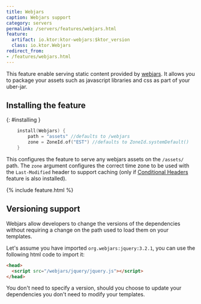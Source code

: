 ```yaml
---
title: Webjars
caption: Webjars support
category: servers
permalink: /servers/features/webjars.html
feature:
  artifact: io.ktor:ktor-webjars:$ktor_version
  class: io.ktor.Webjars
redirect_from:
- /features/webjars.html
---
```


This feature enable serving static content provided by [webjars](https://www.webjars.org/). It allows you to package your assets such
as javascript libraries and css as part of your uber-jar.

## Installing the feature

{: #installing }

```kotlin
    install(Webjars) {
        path = "assets" //defaults to /webjars
        zone = ZoneId.of("EST") //defaults to ZoneId.systemDefault()
    }
```

This configures the feature to serve any webjars assets on the `/assets/` path. The `zone` argument configures the correct time zone to
be used with the `Last-Modified` header to support caching (only if [Conditional Headers](/servers/features/conditional-headers.html) feature is also installed).

{% include feature.html %}

## Versioning support

Webjars allow developers to change the versions of the dependencies without requiring a change on the path used to load them on your templates.

Let's assume you have imported `org.webjars:jquery:3.2.1`, you can use the following html code to import it:

```html
<head>
  <script src="/webjars/jquery/jquery.js"></script>
</head>  
```

You don't need to specify a version, should you choose to update your dependencies you don't need to modify your templates.